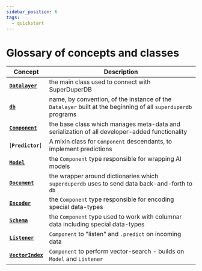 ```yaml
---
sidebar_position: 6
tags:
  - quickstart
---
```


# Glossary of concepts and classes

| Concept | Description |
| - | - |
| [**`Datalayer`**](07_datalayer_overview.md) | the main class used to connect with SuperDuperDB |
| [**`db`**](../WalkThrough/04_connecting.md) | name, by convention, of the instance of the `Datalayer` built at the beginning of all `superduperdb` programs |
| [**`Component`**](09_component_abstraction.md) | the base class which manages meta-data and serialization of all developer-added functionality |
| [**`Predictor`**] | A mixin class for `Component` descendants, to implement predictions |
| [**`Model`**](../WalkThrough/17_supported_ai_frameworks.md) | the `Component` type responsible for wrapping AI models |
| [**`Document`**](10_document_encoder_abstraction.md) | the wrapper around dictionaries which `superduperdb` uses to send data back-and-forth to `db` |
| [**`Encoder`**](10_document_encoder_abstraction.md) | the `Component` type responsible for encoding special data-types |
| [**`Schema`**](10_document_encoder_abstraction.md) | the `Component` type used to work with columnar data including special data-types |
| [**`Listener`**](../WalkThrough/21_apply_models.mdx) | `Component` to "listen" and `.predict` on incoming data |
| [**`VectorIndex`**](../WalkThrough/25_vector_search.mdx) | `Component` to perform vector-search - builds on `Model` and `Listener` |